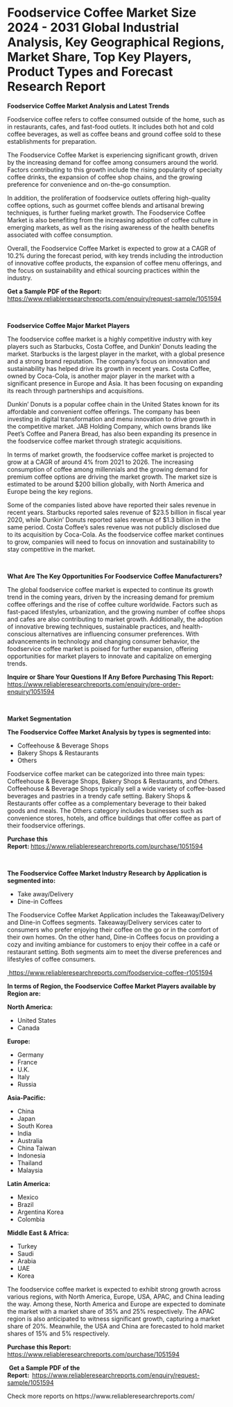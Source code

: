 <p><h1>Foodservice Coffee Market Size 2024 - 2031 Global Industrial Analysis, Key Geographical Regions, Market Share, Top Key Players, Product Types and Forecast Research Report</h1></p><p><strong>Foodservice Coffee Market Analysis and Latest Trends</strong></p>
<p><p>Foodservice coffee refers to coffee consumed outside of the home, such as in restaurants, cafes, and fast-food outlets. It includes both hot and cold coffee beverages, as well as coffee beans and ground coffee sold to these establishments for preparation.</p><p>The Foodservice Coffee Market is experiencing significant growth, driven by the increasing demand for coffee among consumers around the world. Factors contributing to this growth include the rising popularity of specialty coffee drinks, the expansion of coffee shop chains, and the growing preference for convenience and on-the-go consumption.</p><p>In addition, the proliferation of foodservice outlets offering high-quality coffee options, such as gourmet coffee blends and artisanal brewing techniques, is further fueling market growth. The Foodservice Coffee Market is also benefiting from the increasing adoption of coffee culture in emerging markets, as well as the rising awareness of the health benefits associated with coffee consumption.</p><p>Overall, the Foodservice Coffee Market is expected to grow at a CAGR of 10.2% during the forecast period, with key trends including the introduction of innovative coffee products, the expansion of coffee menu offerings, and the focus on sustainability and ethical sourcing practices within the industry.</p></p>
<p><strong>Get a Sample PDF of the Report:&nbsp;</strong> <a href="https://www.reliableresearchreports.com/enquiry/request-sample/1051594">https://www.reliableresearchreports.com/enquiry/request-sample/1051594</a></p>
<p>&nbsp;</p>
<p><strong>Foodservice Coffee Major Market Players</strong></p>
<p><p>The foodservice coffee market is a highly competitive industry with key players such as Starbucks, Costa Coffee, and Dunkin’ Donuts leading the market. Starbucks is the largest player in the market, with a global presence and a strong brand reputation. The company’s focus on innovation and sustainability has helped drive its growth in recent years. Costa Coffee, owned by Coca-Cola, is another major player in the market with a significant presence in Europe and Asia. It has been focusing on expanding its reach through partnerships and acquisitions.</p><p>Dunkin’ Donuts is a popular coffee chain in the United States known for its affordable and convenient coffee offerings. The company has been investing in digital transformation and menu innovation to drive growth in the competitive market. JAB Holding Company, which owns brands like Peet’s Coffee and Panera Bread, has also been expanding its presence in the foodservice coffee market through strategic acquisitions.</p><p>In terms of market growth, the foodservice coffee market is projected to grow at a CAGR of around 4% from 2021 to 2026. The increasing consumption of coffee among millennials and the growing demand for premium coffee options are driving the market growth. The market size is estimated to be around $200 billion globally, with North America and Europe being the key regions.</p><p>Some of the companies listed above have reported their sales revenue in recent years. Starbucks reported sales revenue of $23.5 billion in fiscal year 2020, while Dunkin’ Donuts reported sales revenue of $1.3 billion in the same period. Costa Coffee’s sales revenue was not publicly disclosed due to its acquisition by Coca-Cola. As the foodservice coffee market continues to grow, companies will need to focus on innovation and sustainability to stay competitive in the market.</p></p>
<p>&nbsp;</p>
<p><strong>What Are The Key Opportunities For Foodservice Coffee Manufacturers?</strong></p>
<p><p>The global foodservice coffee market is expected to continue its growth trend in the coming years, driven by the increasing demand for premium coffee offerings and the rise of coffee culture worldwide. Factors such as fast-paced lifestyles, urbanization, and the growing number of coffee shops and cafes are also contributing to market growth. Additionally, the adoption of innovative brewing techniques, sustainable practices, and health-conscious alternatives are influencing consumer preferences. With advancements in technology and changing consumer behavior, the foodservice coffee market is poised for further expansion, offering opportunities for market players to innovate and capitalize on emerging trends.</p></p>
<p><strong>Inquire or Share Your Questions If Any Before Purchasing This Report:</strong> <a href="https://www.reliableresearchreports.com/enquiry/pre-order-enquiry/1051594">https://www.reliableresearchreports.com/enquiry/pre-order-enquiry/1051594</a></p>
<p>&nbsp;</p>
<p><strong>Market Segmentation</strong></p>
<p><strong>The Foodservice Coffee Market Analysis by types is segmented into:</strong></p>
<p><ul><li>Coffeehouse & Beverage Shops</li><li>Bakery Shops & Restaurants</li><li>Others</li></ul></p>
<p><p>Foodservice coffee market can be categorized into three main types: Coffeehouse & Beverage Shops, Bakery Shops & Restaurants, and Others. Coffeehouse & Beverage Shops typically sell a wide variety of coffee-based beverages and pastries in a trendy cafe setting. Bakery Shops & Restaurants offer coffee as a complementary beverage to their baked goods and meals. The Others category includes businesses such as convenience stores, hotels, and office buildings that offer coffee as part of their foodservice offerings.</p></p>
<p><strong>Purchase this Report:&nbsp;</strong><a href="https://www.reliableresearchreports.com/purchase/1051594">https://www.reliableresearchreports.com/purchase/1051594</a></p>
<p>&nbsp;</p>
<p><strong>The Foodservice Coffee Market Industry Research by Application is segmented into:</strong></p>
<p><ul><li>Take away/Delivery</li><li>Dine-in Coffees</li></ul></p>
<p><p>The Foodservice Coffee Market Application includes the Takeaway/Delivery and Dine-in Coffees segments. Takeaway/Delivery services cater to consumers who prefer enjoying their coffee on the go or in the comfort of their own homes. On the other hand, Dine-in Coffees focus on providing a cozy and inviting ambiance for customers to enjoy their coffee in a café or restaurant setting. Both segments aim to meet the diverse preferences and lifestyles of coffee consumers.</p></p>
<p><a href="https://www.reliableresearchreports.com/foodservice-coffee-r1051594">&nbsp;https://www.reliableresearchreports.com/foodservice-coffee-r1051594</a></p>
<p><strong>In terms of Region, the Foodservice Coffee Market Players available by Region are:</strong></p>
<p>
    <p> <strong> North America: </strong>
        <ul>
            <li>United States</li>
            <li>Canada</li>
        </ul>
        </p> 
    <p> <strong> Europe: </strong>
        <ul>
            <li>Germany</li>
            <li>France</li>
            <li>U.K.</li>
            <li>Italy</li>
            <li>Russia</li>
        </ul>
        </p> 
    <p> <strong> Asia-Pacific: </strong>
        <ul>
            <li>China</li>
            <li>Japan</li>
            <li>South Korea</li>
            <li>India</li>
            <li>Australia</li>
            <li>China Taiwan</li>
            <li>Indonesia</li>
            <li>Thailand</li>
            <li>Malaysia</li>
        </ul>
        </p> 
    <p> <strong> Latin America: </strong>
        <ul>
            <li>Mexico</li>
            <li>Brazil</li>
            <li>Argentina Korea</li>
            <li>Colombia</li>
        </ul>
        </p> 
    <p> <strong> Middle East & Africa: </strong>
        <ul>
            <li>Turkey</li>
            <li>Saudi</li>
            <li>Arabia</li>
            <li>UAE</li>
            <li>Korea</li>
        </ul>
    </p>
    </p>
<p><p>The foodservice coffee market is expected to exhibit strong growth across various regions, with North America, Europe, USA, APAC, and China leading the way. Among these, North America and Europe are expected to dominate the market with a market share of 35% and 25% respectively. The APAC region is also anticipated to witness significant growth, capturing a market share of 20%. Meanwhile, the USA and China are forecasted to hold market shares of 15% and 5% respectively.</p></p>
<p><strong>Purchase this Report: </strong><a href="https://www.reliableresearchreports.com/purchase/1051594">https://www.reliableresearchreports.com/purchase/1051594</a></p>
<p>&nbsp;<strong>Get a Sample PDF of the Report:&nbsp;&nbsp;</strong><a href="https://www.reliableresearchreports.com/enquiry/request-sample/1051594">https://www.reliableresearchreports.com/enquiry/request-sample/1051594</a></p>
<p><strong></strong></p>
<p>Check more reports on https://www.reliableresearchreports.com/</p>